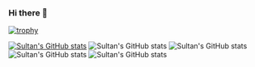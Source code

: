 ### Hi there 👋

<!--
**sultansse/sultansse** is a ✨ _special_ ✨ repository because its `README.md` (this file) appears on your GitHub profile.

Here are some ideas to get you started:

- 🔭 I’m currently working on ...
- 🌱 I’m currently learning ...
- 👯 I’m looking to collaborate on ...
- 🤔 I’m looking for help with ...
- 💬 Ask me about ...
- 📫 How to reach me: ...
- 😄 Pronouns: ...
- ⚡ Fun fact: ...
-->

[![trophy](https://github-profile-trophy.vercel.app/?username=sultansse&theme=dracula)](https://github.com/sultansse/github-profile-trophy)

[![Sultan's GitHub stats](https://github-readme-stats.vercel.app/api?username=sultansse)](https://github.com/sultansse/github-readme-stats)
![Sultan's GitHub stats](https://github-readme-stats.vercel.app/api?username=sultansse&hide=contribs,prs)
![Sultan's GitHub stats](https://github-readme-stats.vercel.app/api?username=sultansse&count_private=true)
![Sultan's GitHub stats](https://github-readme-stats.vercel.app/api?username=sultansse&show_icons=true)
![Sultan's GitHub stats](https://github-readme-stats.vercel.app/api?username=sultansse&show_icons=true&theme=dracula)
